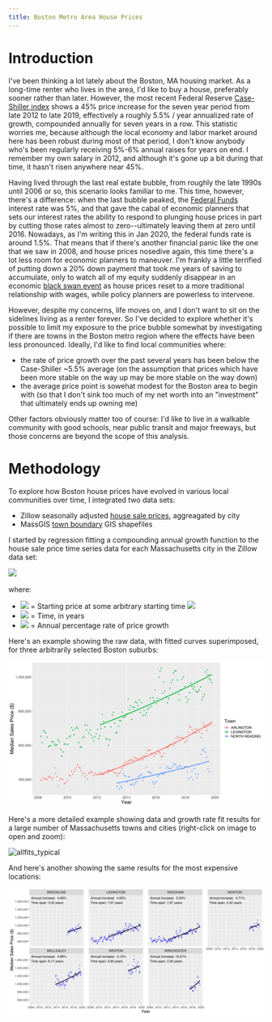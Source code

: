 ```yaml
---
title: Boston Metro Area House Prices
---
```


# Introduction

I've been thinking a lot lately about the Boston, MA housing market.  As a long-time renter who lives in the area, I'd like to buy a house, preferably sooner rather than later.  However, the most recent Federal Reserve [Case-Shiller index](https://fred.stlouisfed.org/series/BOXRSA) shows a 45% price increase for the seven year period from late 2012 to late 2019, effectively a roughly 5.5% / year annualized rate of growth, compounded annually for seven years in a row.  This statistic worries me, because although the local economy and labor market around here has been robust during most of that period, I don't know anybody who's been regularly receiving 5%-6% annual raises for years on end.  I remember my own salary in 2012, and although it's gone up a bit during that time, it hasn't risen anywhere near 45%.  

Having lived through the last real estate bubble, from roughly the late 1990s until 2006 or so, this scenario looks familiar to me.  This time, however, there's a difference: when the last bubble peaked, the [Federal Funds](https://fred.stlouisfed.org/series/FEDFUNDS) interest rate was 5%, and that gave the cabal of economic planners that sets our interest rates the ability to respond to plunging house prices in part by cutting those rates almost to zero--ultimately leaving them at zero until 2016.  Nowadays, as I'm writing this in Jan 2020, the federal funds rate is around 1.5%.  That means that if there's another financial panic like the one that we saw in 2008, and house prices nosedive again, this time there's a lot less room for economic planners to maneuver.  I'm frankly a little terrified of putting down a 20% down payment that took me years of saving to accumulate, only to watch all of my equity suddenly disappear in an economic [black swan event](https://en.wikipedia.org/wiki/Black_swan_theory) as house prices reset to a more traditional relationship with wages, while policy planners are powerless to intervene.

However, despite my concerns, life moves on, and I don't want to sit on the sidelines living as a renter forever.  So I've decided to explore whether it's possible to limit my exposure to the price bubble somewhat by investigating if there are towns in the Boston metro region where the effects have been less pronounced.  Ideally, I'd like to find local communities where:

* the rate of price growth over the past several years has been below the Case-Shiller ~5.5% average (on the assumption that prices which have been more stable on the way up may be more stable on the way down)
* the average price point is sowehat modest for the Boston area to begin with (so that I don't sink too much of my net worth into an "investment" that ultimately ends up owning me)

Other factors obviously matter too of course: I'd like to live in a walkable community with good schools, near public transit and major freeways, but those concerns are beyond the scope of this analysis.

# Methodology

To explore how Boston house prices have evolved in various local communities over time, I integrated two data sets:

* Zillow seasonally adjusted [house sale prices](https://www.zillow.com/research/data/), aggreagated by city
* MassGIS [town boundary](https://docs.digital.mass.gov/dataset/massgis-data-community-boundaries-towns-survey-points) GIS shapefiles

I started by regression fitting a compounding annual growth function to the house sale price time series data for each Massachusetts city in the Zillow data set:

<img src="https://render.githubusercontent.com/render/math?math=P(t) = P_{0} (1%2B r/100)^{t-t_{0}}">

where:

* <img src="https://render.githubusercontent.com/render/math?math=P_{0}"> = Starting price at some arbitrary starting time <img src="https://render.githubusercontent.com/render/math?math=t_{0}">
* <img src="https://render.githubusercontent.com/render/math?math=t"> = Time, in years
* <img src="https://render.githubusercontent.com/render/math?math=r"> = Annual percentage rate of price growth

Here's an example showing the raw data, with fitted curves superimposed, for three arbitrarily selected Boston suburbs:

![fit_examples](plots/fit_examples.svg)

Here's a more detailed example showing data and growth rate fit results for a large number of Massachusetts towns and cities (right-click on image to open and zoom):

![allfits_typical](plots/allfits_typical.svg)

And here's another showing the same results for the most expensive locations:

![allfits_expensive](plots/allfits_expensive.svg)
